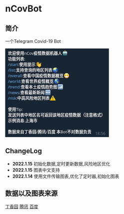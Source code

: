 # nCovBot

## 简介

一个Telegram Covid-19 Bot

![nCovBot](https://github.com/varz1/pics/blob/master/bot.png?raw=true)

## ChangeLog
- **2022.1.15** 初始化数据,定时更新数据,风险地区优化
- **2022.1.15** 图表中文支持
- **2022.1.14** 使用文件传输图表,优化了定时器,初始化图表

## 数据以及图表来源

[丁香园](https://github.com/BlankerL/DXY-COVID-19-Data)
[腾讯](https://news.qq.com/zt2020/page/feiyan.htm#/)
[百度](https://voice.baidu.com/act/newpneumonia/newpneumonia)
